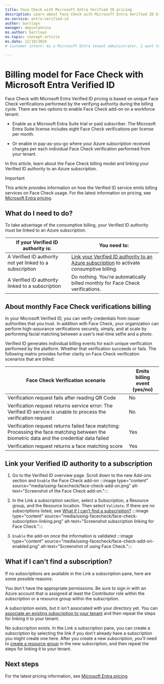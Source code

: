 ```yaml
---
title: Face Check with Microsoft Entra Verified ID pricing
description: Learn about Face Check with Microsoft Entra Verified ID billing model. Learn how to enable the Face Check add-on in your tenant by linking your Microsoft Azure subscription.
ms.service: entra-verified-id
author: barclayn
manager: amycolannino
ms.author: barclayn
ms.topic: concept-article
ms.date: 12/19/2024
# Customer intent: As a Microsoft Entra tenant administrator, I want to enable the Face Check add-on in my tenant, so that I can enable the developers in my organization to use Face Check with Entra Verified ID.

---
```


# Billing model for Face Check with Microsoft Entra Verified ID

Face Check with Microsoft Entra Verified ID pricing is based on unique Face Check verifications performed by the verifying authority during the billing cycle. There are two options to enable Face Check add-on on a workforce tenant:

- Enable as a Microsoft Entra Suite trial or paid subscriber. The Microsoft Entra Suite license includes eight Face Check verifications per license per month.

- Or enable in pay-as-you-go where your Azure subscription received charges per each individual Face Check verification performed from your tenant.

In this article, learn about the Face Check billing model and linking your Verified ID authority to an Azure subscription.

> [!IMPORTANT]
> This article provides information on how the Verified ID service emits billing services on Face Check usage. For the latest information on pricing, see [Microsoft Entra pricing](https://www.microsoft.com/security/business/identity-access-management/azure-ad-pricing).

## What do I need to do?

To take advantage of the consumptive billing, your Verified ID authority must be linked to an Azure subscription.

|If your Verified ID authority is:  |You need to:  |
|---------|---------|
| A Verified ID authority not yet linked to a subscription     | [Link your Verified ID authority to an Azure subscription](#link-your-verified-id-authority-to-a-subscription) to activate consumptive billing.        |
| A Verified ID authority linked to a subscription     | Do nothing. You're automatically billed monthly for Face Check verifications.        |

## About monthly Face Check verifications billing

In your Microsoft Verified ID, you can verify credentials from issuer authorities that you trust. In addition with Face Check, your organization can perform high-assurance verifications securely, simply, and at scale by performing facial matching between a user’s real-time selfie and a photo. 

Verified ID generates individual billing events for each unique verification performed by the platform. Whether that verification succeeds or fails. The following matrix provides further clarity on Face Check verification scenarios that are billed:

|Face Check Verification scenario  |Emits billing event </br>(yes/no)  |
|---------|---------|
| Verification request fails after reading QR Code     | No|
| Verification request returns service error: The Verified ID service is unable to process the verification request     |    No     |
| Verification request returns failed face matching: Processing the face matching between the biometric data and the credential data failed     |    Yes     |
| Verification request returns a face matching score     |    Yes     |

## Link your Verified ID authority to a subscription

1. Go to the Verified ID overview page. Scroll down to the new Add-ons section and `Enable` the Face Check add-on
:::image type="content" source="media/using-facecheck/face-check-add-on.png" alt-text="Screenshot of the Face Check add-on.":::

1. In the Link a subscription section, select a Subscription, a Resource group, and the Resource location. Then select `Validate`. If there are no subscriptions listed, see [What if I can't find a subscription?](using-facecheck.md#what-if-i-cant-find-a-subscription)
:::image type="content" source="media/using-facecheck/face-check-subscription-linking.png" alt-text="Screenshot subscription linking for Face Check.":::

1. `Enable` the add-on once the information is validated
:::image type="content" source="media/using-facecheck/face-check-add-on-enabled.png" alt-text="Screenshot of using Face Check."::: 

## What if I can't find a subscription?
If no subscriptions are available in the Link a subscription pane, here are some possible reasons:

You don't have the appropriate permissions. Be sure to sign in with an Azure account that is assigned at least the Contributor role within the subscription or a resource group within the subscription.

A subscription exists, but it isn't associated with your directory yet. You can [associate an existing subscription to your tenant](/entra/fundamentals/how-subscriptions-associated-directory) and then repeat the steps for linking it to your tenant.

No subscription exists. In the Link a subscription pane, you can create a subscription by selecting the link if you don't already have a subscription you might create one here. After you create a new subscription, you'll need to [create a resource group](/azure/azure-resource-manager/management/manage-resource-groups-portal) in the new subscription, and then repeat the steps for linking it to your tenant.

## Next steps

For the latest pricing information, see [Microsoft Entra pricing](https://www.microsoft.com/security/business/identity-access-management/azure-ad-pricing).